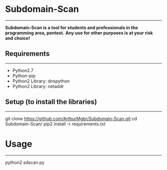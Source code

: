 # Subdomain-Scan #
--- 
**Subdomain-Scan is a tool for students and professionals in the programming area, pentest.**
**Any use for other purposes is at your risk and choice!**

## Requirements
---
* Python2.7
* Python-pip
* Python2 Library: dnspython
* Python2 Library: netaddr

## Setup (to install the libraries)
---
git clone https://github.com/ArthurMgbr/Subdomain-Scan.git
cd Subdomain-Scan/
pip2 install -r requirements.txt

# Usage 
---
python2 sdscan.py

